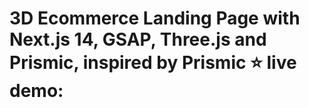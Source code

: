 #  3D Ecommerce Landing Page with Next.js 14, GSAP, Three.js and Prismic, inspired by Prismic :star: live demo: 

